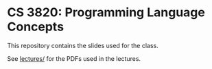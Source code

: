 # CS 3820: Programming Language Concepts

This repository contains the slides used for the class.


See [lectures/][lectures] for the PDFs used in the lectures.

[lectures]: https://bitbucket.org/AdrienChampion/plc/src/b879c05f67e2/lectures/?at=master (PDFs)